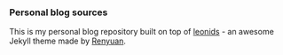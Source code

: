 ### Personal blog sources
This is my personal blog repository built on top of [leonids](https://github.com/renyuanz/leonids) - an awesome Jekyll theme made by [Renyuan](https://github.com/renyuanz).